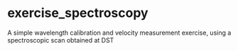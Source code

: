 # exercise_spectroscopy
A simple wavelength calibration and velocity measurement exercise, using a spectroscopic scan obtained at DST  
